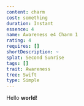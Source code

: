```yaml
---
content: charm
cost: something
duration: Instant
essence: 4
name: Awareness e4 Charm 1
rating: 4
requires: []
shortDescription: ~
splat: Second Sunrise
tags: []
trait: Awareness
tree: Swift
type: Simple
---
```


Hello **world**!
